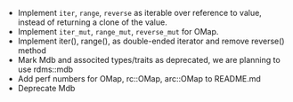 * Implement `iter`, `range`, `reverse` as iterable over reference to
  value, instead of returning a clone of the value.
* Implement `iter_mut`, `range_mut`, `reverse_mut` for OMap.
* Implement iter(), range(), as double-ended iterator and remove
  reverse() method
* Mark Mdb and associted types/traits as deprecated, we are planning to
  use rdms::mdb
* Add perf numbers for OMap, rc::OMap, arc::OMap to README.md
* Deprecate Mdb
